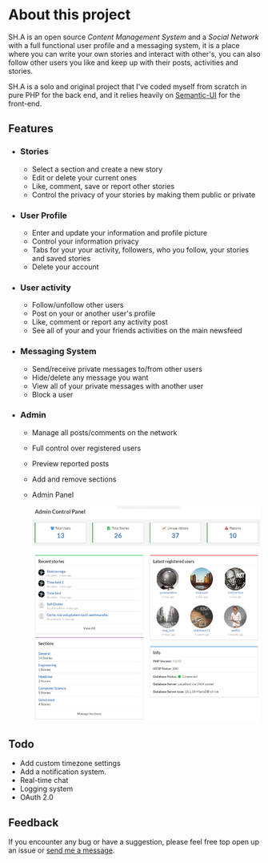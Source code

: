 # About this project
SH.A is an open source *Content Management System* and a *Social Network* with a full functional user profile and a messaging system, it is a place where you can write your own stories and interact with other's, you can also follow other users you like and keep up with their posts,  activities and stories.

SH.A is a solo and original project that I've coded myself from scratch in pure PHP for the back end, and it relies heavily on [Semantic-UI](http://semantic-ui.com) for the front-end.

## **Features**
  * ### Stories
    - Select a section and create a new story
    - Edit or delete your current ones
    - Like, comment, save or report other stories
    - Control the privacy of your stories by making them public or private

  * ### User Profile
    - Enter and update your information and profile picture
    - Control your information privacy
    - Tabs for your your activity, followers, who you follow, your stories and saved stories
    - Delete your account

  * ### User activity
    - Follow/unfollow other users
    - Post on your or another user's profile
    - Like, comment or report any activity post
    - See all of your and your friends activities on the main newsfeed

  * ### Messaging System
    - Send/receive private messages to/from other users
    - Hide/delete any message you want
    - View all of your private messages with another user
    - Block a user

  * ### Admin
    - Manage all posts/comments on the network
    - Full control over registered users
    - Preview reported posts
    - Add and remove sections
    - Admin Panel

      ![sha_admin_panel](https://github.com/khaledkhalil94/SH.A/blob/master/images/admin_panel.png)


## Todo
- Add custom timezone settings
- Add a notification system.
- Real-time chat
- Logging system
- OAuth 2.0

## Feedback
If you encounter any bug or have a suggestion, please feel free top open up an issue or [send me a message](http://khaledkhalil.me).

